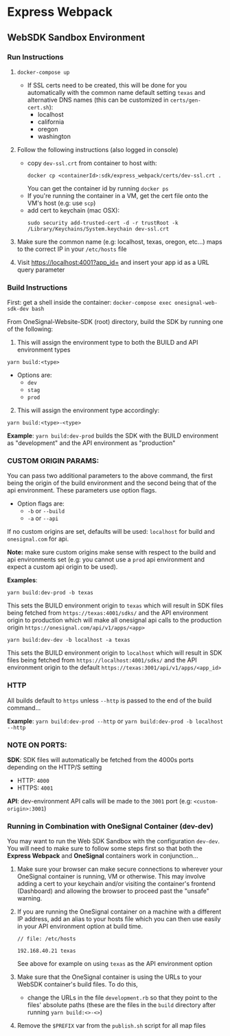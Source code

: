 # Express Webpack
## WebSDK Sandbox Environment
### Run Instructions
1. `docker-compose up`
   - If SSL certs need to be created, this will be done for you automatically with the common name default setting `texas` and alternative DNS names (this can be customized in `certs/gen-cert.sh`):
      - localhost
      - california
      - oregon
      - washington
   
2. Follow the following instructions (also logged in console)
   - copy `dev-ssl.crt` from container to host with: 
      ```
      docker cp <containerId>:sdk/express_webpack/certs/dev-ssl.crt .
      ```
      You can get the container id by running `docker ps`
   - If you're running the container in a VM, get the cert file onto the VM's host (e.g: use `scp`)
   - add cert to keychain (mac OSX): 
      ```
      sudo security add-trusted-cert -d -r trustRoot -k /Library/Keychains/System.keychain dev-ssl.crt
      ```
3. Make sure the common name (e.g: localhost, texas, oregon, etc...) maps to the correct IP in your `/etc/hosts` file
4. Visit [https://localhost:4001?app_id=](https://localhost:4001?app_id=) and insert your app id as a URL query parameter

### Build Instructions
First: get a shell inside the container: `docker-compose exec onesignal-web-sdk-dev bash`

From OneSignal-Website-SDK (root) directory, build the SDK by running one of the following:
1. This will assign the environment type to both the BUILD and API environment types
```
yarn build:<type>
```
   - Options are:
      - `dev`
      - `stag`
      - `prod`
2. This will assign the environment type accordingly:
```
yarn build:<type>-<type>
```
**Example**: `yarn build:dev-prod` builds the SDK with the BUILD environment as "development" and the API environment as "production"

### CUSTOM ORIGIN PARAMS: 
You can pass two additional parameters to the above command, the first being the origin of the build environment and the second being that of the api environment. These parameters use option flags. 

   - Option flags are:
      - `-b` or `--build`
      - `-a` or `--api`

If no custom origins are set, defaults will be used: `localhost` for build and `onesignal.com` for api. 

**Note:** make sure custom origins make sense with respect to the build and api environments set (e.g: you cannot use a `prod` api environment and expect a custom api origin to be used).

**Examples**:
```
yarn build:dev-prod -b texas
```
This sets the BUILD environment origin to `texas` which will result in SDK files being fetched from `https://texas:4001/sdks/` and the API environment origin to production which will make all onesignal api calls to the production origin `https://onesignal.com/api/v1/apps/<app>`

```
yarn build:dev-dev -b localhost -a texas
```
This sets the BUILD environment origin to `localhost` which will result in SDK files being fetched from `https://localhost:4001/sdks/` and the API environment origin to the default `https://texas:3001/api/v1/apps/<app_id>`

### HTTP
All builds default to `https` unless `--http` is passed to the end of the build command...

**Example**: `yarn build:dev-prod --http` or `yarn build:dev-prod -b localhost --http`

### NOTE ON PORTS:
**SDK**: SDK files will automatically be fetched from the 4000s ports depending on the HTTP/S setting
   - HTTP: `4000`
   - HTTPS: `4001`

**API**: dev-environment API calls will be made to the `3001` port (e.g: `<custom-origin>:3001`)

### Running in Combination with OneSignal Container (dev-dev)
You may want to run the Web SDK Sandbox with the configuration `dev-dev`. You will need to make sure to follow some steps first so that both the **Express Webpack** and **OneSignal** containers work in conjunction...

1. Make sure your browser can make secure connections to wherever your OneSignal container is running, VM or otherwise. This may involve adding a cert to your keychain and/or visiting the container's frontend (Dashboard) and allowing the browser to proceed past the "unsafe" warning.

2. If you are running the OneSignal container on a machine with a different IP address, add an alias to your hosts file which you can then use easily in your API environment option at build time.
 
   ```
   // file: /etc/hosts

   192.168.40.21 texas
   ```
   See above for example on using `texas` as the API environment option

3. Make sure that the OneSignal container is using the URLs to your WebSDK container's build files. To do this, 
   - change the URLs in the file `development.rb` so that they point to the files' absolute paths (these are the files in the `build` directory after running `yarn build:<>-<>`)

4. Remove the `$PREFIX` var from the `publish.sh` script for all map files